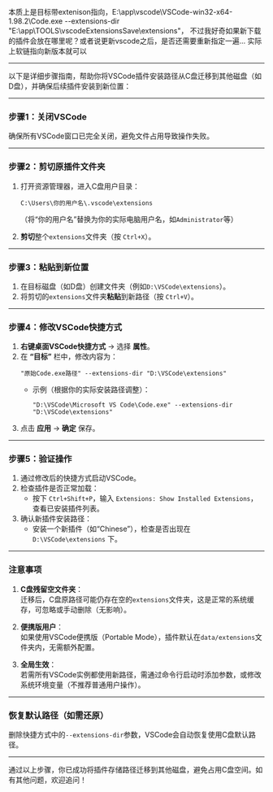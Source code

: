 
本质上是目标带extenison指向，E:\app\vscode\VSCode-win32-x64-1.98.2\Code.exe  --extensions-dir "E:\app\TOOLS\vscodeExtensionsSave\extensions"，
不过我好奇如果新下载的插件会放在哪里呢？或者说更新vscode之后，是否还需要重新指定一遍... 实际上软链指向新版本就可以

---

以下是详细步骤指南，帮助你将VSCode插件安装路径从C盘迁移到其他磁盘（如D盘），并确保后续插件安装到新位置：

---

### **步骤1：关闭VSCode**
确保所有VSCode窗口已完全关闭，避免文件占用导致操作失败。

---

### **步骤2：剪切原插件文件夹**
1. 打开资源管理器，进入C盘用户目录：
   ```
   C:\Users\你的用户名\.vscode\extensions
   ```
   （将“你的用户名”替换为你的实际电脑用户名，如`Administrator`等）

2. **剪切**整个`extensions`文件夹（按 `Ctrl+X`）。

---

### **步骤3：粘贴到新位置**
1. 在目标磁盘（如D盘）创建文件夹（例如`D:\VSCode\extensions`）。
2. 将剪切的`extensions`文件夹**粘贴**到新路径（按 `Ctrl+V`）。

---

### **步骤4：修改VSCode快捷方式**
1. **右键桌面VSCode快捷方式** → 选择 **属性**。
2. 在 **“目标”** 栏中，修改内容为：
   ```
   "原始Code.exe路径" --extensions-dir "D:\VSCode\extensions"
   ```
   - 示例（根据你的实际安装路径调整）：
     ```
     "D:\VSCode\Microsoft VS Code\Code.exe" --extensions-dir "D:\VSCode\extensions"
     ```
3. 点击 **应用** → **确定** 保存。

---

### **步骤5：验证操作**
1. 通过修改后的快捷方式启动VSCode。
2. 检查插件是否正常加载：
   - 按下 `Ctrl+Shift+P`，输入 `Extensions: Show Installed Extensions`，查看已安装插件列表。
3. 确认新插件安装路径：
   - 安装一个新插件（如“Chinese”），检查是否出现在 `D:\VSCode\extensions` 下。

---

### **注意事项**
1. **C盘残留空文件夹**：  
   迁移后，C盘原路径可能仍存在空的`extensions`文件夹，这是正常的系统缓存，可忽略或手动删除（无影响）。

2. **便携版用户**：  
   如果使用VSCode便携版（Portable Mode），插件默认在`data/extensions`文件夹内，无需额外配置。

3. **全局生效**：  
   若需所有VSCode实例都使用新路径，需通过命令行启动时添加参数，或修改系统环境变量（不推荐普通用户操作）。

---

### **恢复默认路径（如需还原）**
删除快捷方式中的`--extensions-dir`参数，VSCode会自动恢复使用C盘默认路径。

---

通过以上步骤，你已成功将插件存储路径迁移到其他磁盘，避免占用C盘空间。如有其他问题，欢迎追问！
